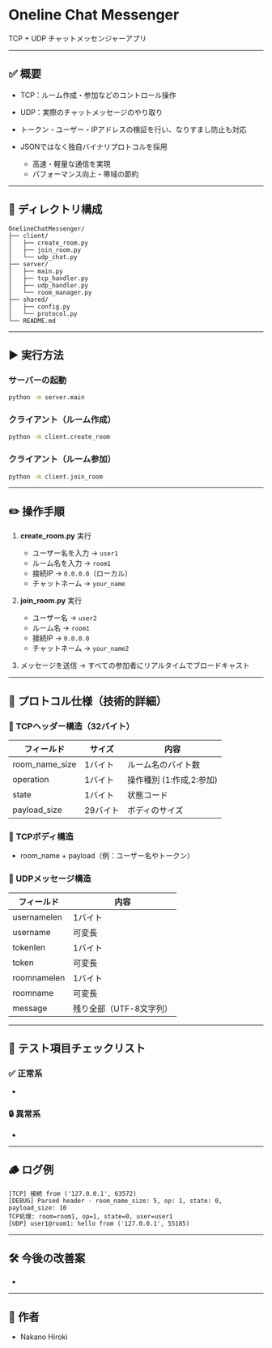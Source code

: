 # Oneline Chat Messenger

TCP + UDP チャットメッセンジャーアプリ

---

## ✅ 概要

* TCP：ルーム作成・参加などのコントロール操作
* UDP：実際のチャットメッセージのやり取り
* トークン・ユーザー・IPアドレスの検証を行い、なりすまし防止も対応
* JSONではなく独自バイナリプロトコルを採用

  * 高速・軽量な通信を実現
  * パフォーマンス向上・帯域の節約

---

## 📂 ディレクトリ構成

```
OnelineChatMessenger/
├── client/
│   ├── create_room.py
│   ├── join_room.py
│   └── udp_chat.py
├── server/
│   ├── main.py
│   ├── tcp_handler.py
│   ├── udp_handler.py
│   └── room_manager.py
├── shared/
│   ├── config.py
│   └── protocol.py
└── README.md
```

---

## ▶️ 実行方法

### サーバーの起動

```bash
python -m server.main
```

### クライアント（ルーム作成）

```bash
python -m client.create_room
```

### クライアント（ルーム参加）

```bash
python -m client.join_room
```

---

## ✏️ 操作手順

1. **create\_room.py** 実行

   * ユーザー名を入力 → `user1`
   * ルーム名を入力 → `room1`
   * 接続IP → `0.0.0.0`（ローカル）
   * チャットネーム → `your_name`
2. **join\_room.py** 実行

   * ユーザー名 → `user2`
   * ルーム名 → `room1`
   * 接続IP → `0.0.0.0`
   * チャットネーム → `your_name2`
3. メッセージを送信 → すべての参加者にリアルタイムでブロードキャスト

---

## 📡 プロトコル仕様（技術的詳細）

### 🔧 TCPヘッダー構造（32バイト）

| フィールド            | サイズ   | 内容               |
| ---------------- | ----- | ---------------- |
| room\_name\_size | 1バイト  | ルーム名のバイト数        |
| operation        | 1バイト  | 操作種別 (1:作成,2:参加) |
| state            | 1バイト  | 状態コード            |
| payload\_size    | 29バイト | ボディのサイズ          |

### 💬 TCPボディ構造

* room\_name + payload（例：ユーザー名やトークン）

### 📡 UDPメッセージ構造

| フィールド       | 内容             |
| ----------- | -------------- |
| usernamelen | 1バイト           |
| username    | 可変長            |
| tokenlen    | 1バイト           |
| token       | 可変長            |
| roomnamelen | 1バイト           |
| roomname    | 可変長            |
| message     | 残り全部（UTF-8文字列） |

---

## 🧪 テスト項目チェックリスト

### ✅ 正常系

*

### 🔒 異常系

*

---

## 🪵 ログ例

```
[TCP] 接続 from ('127.0.0.1', 63572)
[DEBUG] Parsed header - room_name_size: 5, op: 1, state: 0, payload_size: 10
TCP処理: room=room1, op=1, state=0, user=user1
[UDP] user1@room1: hello from ('127.0.0.1', 55185)
```

---

## 🛠 今後の改善案

*

---

## 👤 作者

* Nakano Hiroki
